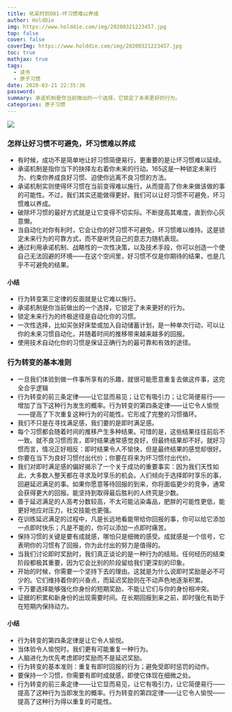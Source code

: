 ```yaml
---
title: 吼呆时刻081-坏习惯难以养成
author: HoldDie
img: https://www.holddie.com/img/20200321223457.jpg
top: false
cover: false
coverImg: https://www.holddie.com/img/20200321223457.jpg
toc: true
mathjax: true
tags:
  - 读书
  - 原子习惯
date: 2020-03-21 22:35:36
password: 
summary: 承诺机制是你当前做出的一个选择，它锁定了未来更好的行为。
categories: 原子习惯
---
```


![](https://www.holddie.com/img/20200321223457.jpg)

### 怎样让好习惯不可避免，坏习惯难以养成

- 有时候，成功不是简单地让好习惯简便易行，更重要的是让坏习惯难以延续。
- 承诺机制是指你当下的抉择左右着你未来的行动。165这是一种锁定未来行为、约束你养成良好习惯、迫使你远离不良习惯的方法。
- 承诺机制实则使得坏习惯在当前变得难以施行，从而提高了你未来做该做的事的可能性。不过，我们其实还能做得更好。我们可以让好习惯不可避免，坏习惯难以养成。
- 破除坏习惯的最好方式就是让它变得不切实际。不断提高其难度，直到你心灰意懒。
- 当自动化对你有利时，它会让你的好习惯不可避免，坏习惯难以维持。这是锁定未来行为的可靠方式，而不是听凭自己的意志力随机表现。
- 通过利用承诺机制、战略性的一次性决策，以及技术手段，你可以创造一个使自己无法回避的环境——在这个空间里，好习惯不仅是你期待的结果，也是几乎不可避免的结果。

#### 小结

- 行为转变第三定律的反面就是让它难以施行。
- 承诺机制是你当前做出的一个选择，它锁定了未来更好的行为。
- 锁定未来行为的终极途径是自动化你的习惯。
- 一次性选择，比如买张好床垫或加入自动储蓄计划，是一种单次行动，可以让你的未来习惯自动化，并随着时间的推移带来越来越多的回报。
- 使用技术自动化你的习惯是保证正确行为的最可靠和有效的途径。

### 行为转变的基本准则

- 一旦我们体验到做一件事所享有的乐趣，就很可能愿意重复去做这件事，这完全合乎逻辑
- 行为转变的前三条定律——让它显而易见；让它有吸引力；让它简便易行——增加了当下这种行为发生的概率。行为转变的第四条定律——让它令人愉悦——提高了下次重复这种行为的可能性。它形成了完整的习惯循环。
- 我们不只是在寻找满足感，我们要的是即时满足感。
- 每个习惯都会随着时间的推移产生多种结果。可惜的是，这些结果往往前后不一致。就不良习惯而言，即时结果通常感觉良好，但最终结果却不好。就好习惯而言，情况正好相反：即时结果令人不愉快，但是最终结果的感觉却很好。
- 你要在当下为良好习惯付出代价；你要在将来为坏习惯付出代价。
- 我们对即时满足感的偏好揭示了一个关于成功的重要事实：因为我们天性如此，大多数人整天都在寻求及时享乐的机会。人们倾向于选择即时享乐的事，回避延迟满足的事。如果你愿意等待回报的到来，你将面临更少的竞争，通常会获得更大的回报。能坚持到取得最后胜利的人终究是少数。
- 善于延迟满足的人高考分数较高，不太可能沾染毒品，肥胖的可能性更低，能更好地应对压力，社交技能也更强。
- 在训练延迟满足的过程中，凡是长远地看能带给你回报的事，你可以给它添加一点即时快乐；凡是不能的，你可以添加一点即时痛苦。
- 保持习惯的关键是要有成就感，哪怕只是细微的感受。成就感是一个信号，它表明你的习惯有了回报，你为此付出的努力是值得的。
- 当我们讨论即时奖励时，我们真正谈论的是一种行为的结局。任何经历的结束阶段都极其重要，因为它会比别的阶段留给我们更深刻的印象。
- 开始的时候，你需要一个坚持下去的理由。这就是为什么说即时奖励是必不可少的。它们维持着你的兴奋点，而延迟奖励则在不动声色地逐渐积累。
- 千万要选择能够强化你身份的短期奖励，不能让它们与你的身份相冲突。
- 证据的积累和新身份的出现需要时间。在长期回报到来之前，即时强化有助于在短期内保持动力。

#### 小结

- 行为转变的第四条定律是让它令人愉悦。
- 当体验令人愉悦时，我们更有可能重复一种行为。
- 人脑进化为优先考虑即时奖励而不是延迟奖励。
- 行为转变的基本准则：重复有即时回报的行为；避免受即时惩罚的动作。
- 要保持一个习惯，你需要有即时成就感，即使它体现在细微之处。
- 行为转变的前三条定律——让它显而易见，让它有吸引力，让它简便易行——提高了这种行为当即发生的概率。行为转变的第四定律——让它令人愉悦——提高了这种行为得以重复的可能性。